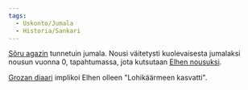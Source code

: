 ```yaml
---
tags:
  - Uskonto/Jumala
  - Historia/Sankari
---
```

[Sôru agazin](Sôru-agaz.md) tunnetuin jumala. Nousi väitetysti kuolevaisesta jumalaksi nousun vuonna 0, tapahtumassa, jota kutsutaan [Elhen nousuksi](Elhen%20nouseminen.md).

[Grozan diaari](Grozan%20diaari.md) implikoi Elhen olleen "Lohikäärmeen kasvatti".
